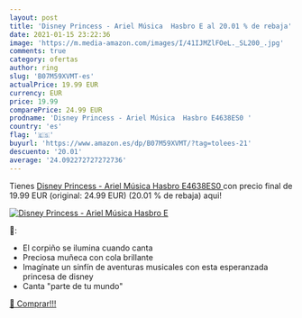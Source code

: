 ```yaml
---
layout: post
title: 'Disney Princess - Ariel Música  Hasbro E al 20.01 % de rebaja'
date: 2021-01-15 23:22:36
image: 'https://m.media-amazon.com/images/I/41IJMZlFOeL._SL200_.jpg'
comments: true
category: ofertas
author: ring
slug: 'B07M59XVMT-es'
actualPrice: 19.99 EUR
currency: EUR
price: 19.99
comparePrice: 24.99 EUR
prodname: 'Disney Princess - Ariel Música  Hasbro E4638ES0 '
country: 'es'
flag: '🇪🇸'
buyurl: 'https://www.amazon.es/dp/B07M59XVMT/?tag=tolees-21'
descuento: '20.01'
average: '24.092272727272736'
---
```


Tienes [Disney Princess - Ariel Música  Hasbro E4638ES0 ](https://www.amazon.es/dp/B07M59XVMT/?tag=tolees-21) con precio final de  19.99 EUR (original: 24.99 EUR) (20.01 %  de rebaja) aqui!

[![Disney Princess - Ariel Música  Hasbro E](https://m.media-amazon.com/images/I/41IJMZlFOeL._SL200_.jpg)](https://www.amazon.es/dp/B07M59XVMT/?tag=tolees-21)

🔎:

- El corpiño se ilumina cuando canta
- Preciosa muñeca con cola brillante
- Imagínate un sinfín de aventuras musicales con esta esperanzada princesa de disney
- Canta "parte de tu mundo"

[🛒 Comprar!!!](https://www.amazon.es/dp/B07M59XVMT/?tag=tolees-21)
